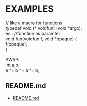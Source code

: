 # EXAMPLES

// like a macro for functions  
typedef void (* voidfun) (void *argc);  
es.:	//function as paramter  
void fun(voidfun f, void *opaque) {  
	f(opaque);  
}  
  
  
SWAP:  
int a,b;  
a ^= b ^= a ^= b;  
  

## README.md  
*	[README.md](./README.md)  


